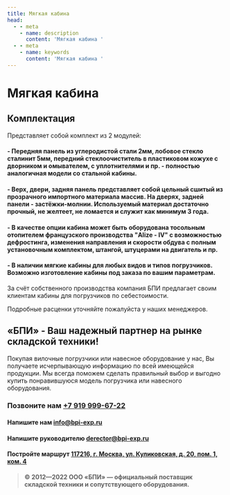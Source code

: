 ```yaml
---
title: Мягкая кабина
head:
  - - meta
    - name: description
      content: 'Мягкая кабина '
  - - meta
    - name: keywords 
      content: 'Мягкая кабина '
---
```


# Мягкая кабина

## Комплектация
Представляет собой комплект из 2 модулей:

#### - Передняя панель из углеродистой стали 2мм, лобовое стекло сталинит 5мм, передний стеклоочиститель в пластиковом кожухе с дворником и омывателем, с уплотнителями и пр. - полностью аналогичная модели со стальной кабины.
#### - Верх, двери, задняя панель представляет собой цельный сшитый из прозрачного импортного материала массив. На дверях, задней панели - застёжки-молнии. Используемый материал достаточно прочный, не желтеет, не ломается и служит как минимум 3 года.
#### - В качестве опции кабина может быть оборудована тосольным отопителем французского производства "Alize - IV" с возможностью дефростинга, изменения направления и скорости обдува с полным установочным комплектом, штангой, штуцерами на двигатель и пр.
#### - В наличии мягкие кабины для любых видов и типов погрузчиков. Возможно изготовление кабины под заказа по вашим параметрам.

За счёт собственного производства компания БПИ предлагает своим клиентам кабины для погрузчиков по себестоимости.

Подробные расценки уточняйте пожалуйста у наших менеджеров.


## «БПИ» - Ваш надежный партнер на рынке складской техники!

Покупая вилочные погрузчики или навесное оборудование у нас, Вы получаете исчерпывающую информацию по всей имеющейся продукции. Мы всегда поможем сделать правильный выбор и выгодно купить понравившуюся модель погрузчика или навесного оборудования.


### Позвоните нам <a href="tel:+79199996722">+7 919 999-67-22</a>

#### Напишите нам <a href="mailto:info@bpi-exp.ru">info@bpi-exp.ru</a>

#### Напишите руководителю <a href="mailto:derector@bpi-exp.ru">derector@bpi-exp.ru</a>

#### Постройте маршрут <a href="https://yandex.ru/maps/213/moscow/?from=api-maps&ll=37.560718%2C55.567506&mode=routes&origin=jsapi_2_1_79&rtext=~55.567988%2C37.560664&rtt=mt&ruri=~&z=19">117216, г. Москва, ул. Куликовская, д. 20, пом. 1, ком. 4</a>

> **© 2012—2022 ООО «БПИ» — официальный поставщик складской техники и сопутствующего оборудования.**
